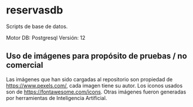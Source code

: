 # reservasdb
Scripts de base de datos.

Motor DB: Postgresql
Versión: 12


## Uso de imágenes para propósito de pruebas / no comercial
Las imágenes que han sido cargadas al repositorio son propiedad de https://www.pexels.com/, cada imagen tiene su autor.
Los iconos usados son de https://fontawesome.com/icons.
Otras imágenes fueron generadas por herramientas de Inteligencia Artificial.
